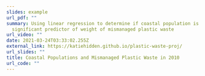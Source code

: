 ```yaml
---
slides: example
url_pdf: ""
summary: Using linear regression to determine if coastal population is a
  significant predictor of weight of mismanaged plastic waste
url_video: ""
date: 2021-03-24T03:33:02.255Z
external_link: https://katiehidden.github.io/plastic-waste-proj/
url_slides: ""
title: Coastal Populations and Mismanaged Plastic Waste in 2010
url_code: ""
---
```

